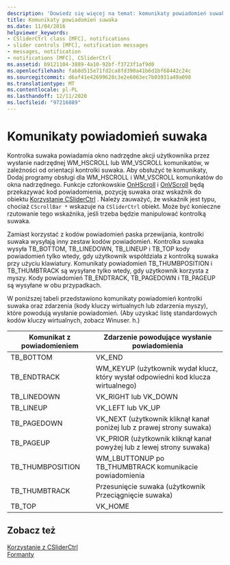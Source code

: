 ```yaml
---
description: 'Dowiedz się więcej na temat: komunikaty powiadomień suwaka'
title: Komunikaty powiadomień suwaka
ms.date: 11/04/2016
helpviewer_keywords:
- CSliderCtrl class [MFC], notifications
- slider controls [MFC], notification messages
- messages, notification
- notifications [MFC], CSliderCtrl
ms.assetid: b9121104-3889-4a10-92bf-f3723f1af9d0
ms.openlocfilehash: fab8d515e71fd2ca8fd390a41b6d1bf68442c24c
ms.sourcegitcommit: d6af41e42699628c3e2e6063ec7b03931a49a098
ms.translationtype: MT
ms.contentlocale: pl-PL
ms.lasthandoff: 12/11/2020
ms.locfileid: "97216889"
---
```

# <a name="slider-notification-messages"></a>Komunikaty powiadomień suwaka

Kontrolka suwaka powiadamia okno nadrzędne akcji użytkownika przez wysłanie nadrzędnej WM_HSCROLL lub WM_VSCROLL komunikatów, w zależności od orientacji kontrolki suwaka. Aby obsłużyć te komunikaty, Dodaj programy obsługi dla WM_HSCROLL i WM_VSCROLL komunikatów do okna nadrzędnego. Funkcje członkowskie [OnHScroll](../mfc/reference/cwnd-class.md#onhscroll) i [OnVScroll](../mfc/reference/cwnd-class.md#onvscroll) będą przekazywać kod powiadomienia, pozycję suwaka oraz wskaźnik do obiektu [Korzystanie CSliderCtrl](../mfc/reference/csliderctrl-class.md) . Należy zauważyć, że wskaźnik jest typu, chociaż `CScrollBar *` wskazuje na `CSliderCtrl` obiekt. Może być konieczne rzutowanie tego wskaźnika, jeśli trzeba będzie manipulować kontrolką suwaka.

Zamiast korzystać z kodów powiadomień paska przewijania, kontrolki suwaka wysyłają inny zestaw kodów powiadomień. Kontrolka suwaka wysyła TB_BOTTOM, TB_LINEDOWN, TB_LINEUP i TB_TOP kody powiadomień tylko wtedy, gdy użytkownik współdziała z kontrolką suwaka przy użyciu klawiatury. Komunikaty powiadomień TB_THUMBPOSITION i TB_THUMBTRACK są wysyłane tylko wtedy, gdy użytkownik korzysta z myszy. Kody powiadomień TB_ENDTRACK, TB_PAGEDOWN i TB_PAGEUP są wysyłane w obu przypadkach.

W poniższej tabeli przedstawiono komunikaty powiadomień kontrolki suwaka oraz zdarzenia (kody kluczy wirtualnych lub zdarzenia myszy), które powodują wysłanie powiadomień. (Aby uzyskać listę standardowych kodów kluczy wirtualnych, zobacz Winuser. h.)

|Komunikat z powiadomieniem|Zdarzenie powodujące wysłanie powiadomienia|
|--------------------------|-------------------------------------------|
|TB_BOTTOM|VK_END|
|TB_ENDTRACK|WM_KEYUP (użytkownik wydał klucz, który wysłał odpowiedni kod klucza wirtualnego)|
|TB_LINEDOWN|VK_RIGHT lub VK_DOWN|
|TB_LINEUP|VK_LEFT lub VK_UP|
|TB_PAGEDOWN|VK_NEXT (użytkownik kliknął kanał poniżej lub z prawej strony suwaka)|
|TB_PAGEUP|VK_PRIOR (użytkownik kliknął kanał powyżej lub z lewej strony suwaka)|
|TB_THUMBPOSITION|WM_LBUTTONUP po TB_THUMBTRACK komunikacie powiadomienia|
|TB_THUMBTRACK|Przesunięcie suwaka (użytkownik Przeciągnięcie suwaka)|
|TB_TOP|VK_HOME|

## <a name="see-also"></a>Zobacz też

[Korzystanie z CSliderCtrl](../mfc/using-csliderctrl.md)<br/>
[Formanty](../mfc/controls-mfc.md)
